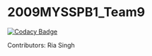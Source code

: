 # 2009MYSSPB1_Team9

[![Codacy Badge](https://api.codacy.com/project/badge/Grade/2c454c31799948d7a1cebbfb9267cf0c)](https://app.codacy.com/gh/99002492/2009MYSSPB1_Team9?utm_source=github.com&utm_medium=referral&utm_content=99002492/2009MYSSPB1_Team9&utm_campaign=Badge_Grade)  

Contributors:
Ria Singh
